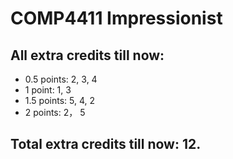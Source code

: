 # COMP4411 Impressionist

## All extra credits till now:

- 0.5 points: 2, 3, 4
- 1 point: 1, 3
- 1.5 points: 5, 4, 2
- 2 points: 2， 5

## Total extra credits till now: 12.